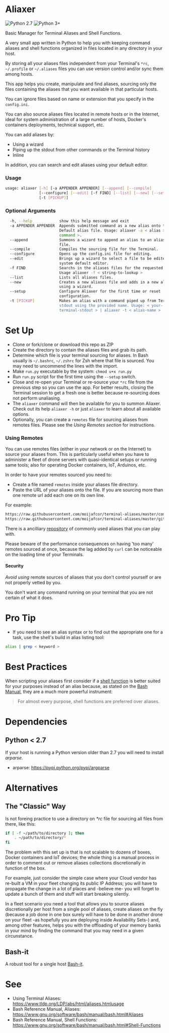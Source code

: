 # Aliaxer

![Python 2.7](https://img.shields.io/badge/Python%202.7--brightgreen.svg)
![Python 3+](https://img.shields.io/badge/Python%203%2B--brightgreen.svg)

Basic Manager for Terminal Aliases and Shell Functions.
    
A very small app written in Python to help you with keeping command aliases and shell functions organized in files located in any directory in your host. 

By storing all your aliases files independent from your Terminal's ```*rc```, ```~/.profile``` or ```~/.aliases``` files you can use version control and/or sync them among hosts.

This app helps you create, manipulate and find aliases, sourcing only the files containing the aliases that you want available in that particular hosts. 

You can ignore files based on name or extension that you specify in the ```config.ini```.

You can also source aliases files located in remote hosts or in the Internet, ideal for system administration of a large number of hosts, Docker's containers deployments, technical support, etc.

You can add aliases by:

- Using a wizard
- Piping up the stdout from other commands or the Terminal history
- Inline

In addition, you can search and edit aliases using your default editor.

### Usage
```bash
usage: aliaxer [-h] [-a APPENDER APPENDER] [--append] [--compile]
               [--configure] [--edit] [-f FIND] [--list] [--new] [--setup]
               [-t [PICKUP]]
```

### Optional Arguments
```bash
  -h, --help            show this help message and exit
  -a APPENDER APPENDER  Appends submitted command as a new alias onto the
                        Default alias file. Usage: aliaxer -a < alias > <
                        command >.
  --append              Summons a wizard to append an alias to an aliases
                        file.
  --compile             Compiles the sourcing file for the Terminal.
  --configure           Opens up the config.ini file for editing.
  --edit                Brings up a wizard to select a file to be edited with
                        system default editor.
  -f FIND               Searchs in the aliases files for the requested term.
                        Usage aliaxer -f < string-to-lookup >
  --list                Lists all aliases files.
  --new                 Creates a new aliases file and adds in a new alias
                        using a wizard.
  --setup               Configure Aliaxer for the first time or reset
                        configuration.
  -t [PICKUP]           Makes an alias with a command piped up from Terminal's
                        stdout using the provided name. Usage: < your-
                        terminal-stdout > | aliaxer -t < alias-name >

```

# Set Up

- Clone or fork/clone or download this repo as ZIP
- Create the directory to contain the aliases files and grab its path.
- Determine which file is your terminal sourcing for aliases. In Bash usually is ```~/.bashrc```, ```~/.zshrc``` for Zsh where that file is sourced. You may need to uncommend the lines with the import.
- Make ```run.py``` executable by the system: ```chmod u+x run.py```
- Run ```run.py``` script for the first time using the ```--setup``` switch.
- Close and re-open your Terminal or re-source your ```*rc``` file from the previous step so you can use the app. For better results, closing the Terminal session to get a fresh one is better because re-sourcing does not perform unaliasing.
- The ```aliaxer``` command will then be available for you to summon Aliaxer. Check out its help ```aliaxer -h``` or just ```aliaxer``` to learn about all available options.
- Optionally, you can create a ```remotes``` file for sourcing aliases from remotes files. Please see the *Using Remotes section* for instructions.

### Using Remotes

You can use remotes files (either in your network or on the Internet) to source your aliases from. This is particularly useful when you have to administer a fleet of drone servers with quasi-identical setups or running same tools; also for operating Docker containers, IoT, Arduinos, etc.
 
In order to have your remotes sourced you need to:

- Create a file named ```remotes``` inside your aliases file directory.
- Paste the URL of your aliases onto the file. If you are sourcing more than one remote url add each one on its own line.

For example:

```txt
https://raw.githubusercontent.com/moijafcor/terminal-aliases/master/common
https://raw.githubusercontent.com/moijafcor/terminal-aliases/master/git-flow
```

There is a ancilliary [repository](https://github.com/moijafcor/terminal-aliases) of commonly used aliases that you can play with.

Please beware of the performance consequences on having 'too many' remotes sourced at once, because the lag added by ```curl``` can be noticeable on the loading time of your Terminals.

#### Security

*Avoid using* remote sources of aliases that you don't control yourself or are not properly vetted by you. 

You don't want any command running on your terminal that you are not certain of what it does.

# Pro Tip

- If you need to see an alias syntax or to find out the appropriate one for a task, use the shell's build in alias listing tool:

```bash
alias | grep < keyword >
```

# Best Practices

When scripting your aliases first consider if a [shell function](https://www.gnu.org/software/bash/manual/bash.html#Shell-Functions) is better suited for your purposes instead of an alias because, as stated on the [Bash Manual](https://www.gnu.org/software/bash/manual/bash.html#Aliases), they are a much more powerful instrument:

> For almost every purpose, shell functions are preferred over aliases.

# Dependencies
## Python < 2.7
If your host is running a Python version older than 2.7 you will need to
install *arparse*.

- arparse: https://pypi.python.org/pypi/argparse

# Alternatives

## The "Classic" Way

Is not foreing practice to use a directory on _*rc_ file for sourcing all files from there, like this:

```bash
if [ -f ~/path/to/directory ]; then
    . ~/path/to/directory/*
fi
```
The problem with this set up is that is not scalable to dozens of boxes, Docker containers and IoT devices; the whole thing is a manual process in order to comment out or remove aliases collections discretionally in function of the box. 

For example, just consider the simple case where your Cloud vendor has re-built a VM in your fleet changing its public IP Address; you will have to propagate the change in a lot of places and -believe me- you will forget to update a bunch of them and stuff will start breaking silently.

In a fleet scenario you need a tool that allows you to source aliases discretionally per host from a single pool of aliases, create aliases on the fly (because a job done in one box surely will have to be done in another drone on your fleet -as hopefully you are deploying inside Availability Sets-) and, among other features, helps you with the offloading of your memory banks in your mind by finding the command that you may need in a given circunstance.

## Bash-it
A robust tool for a single host [Bash-it](https://github.com/Bash-it/bash-it).

# See

- Using Terminal Aliases: https://www.tldp.org/LDP/abs/html/aliases.htmlusage
- Bash Reference Manual, Aliases: https://www.gnu.org/software/bash/manual/bash.html#Aliases
- Bash Reference Manual, Shell Functions: https://www.gnu.org/software/bash/manual/bash.html#Shell-Functions